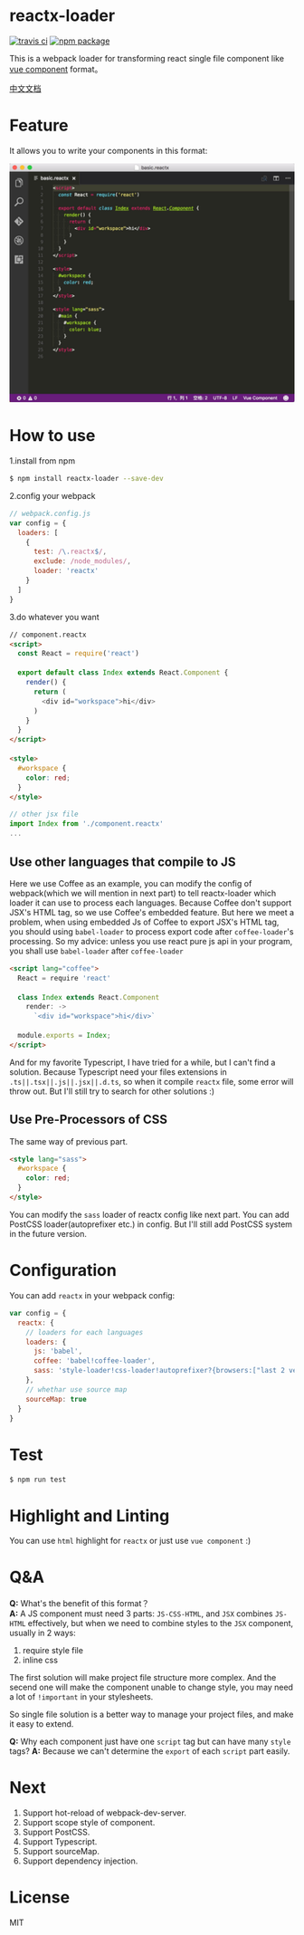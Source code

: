 # reactx-loader

[![travis ci](https://travis-ci.org/sekaiamber/reactx-loader.svg)](https://travis-ci.org/sekaiamber/reactx-loader) [![npm package](https://img.shields.io/npm/v/reactx-loader.svg?maxAge=2592000)](https://www.npmjs.com/package/reactx-loader)


This is a webpack loader for transforming react single file component like [vue component](http://cn.vuejs.org/v2/guide/single-file-components.html) format。

[中文文档](https://github.com/sekaiamber/reactx-loader/blob/master/README.zh-cn.md)

# Feature

It allows you to write your components in this format:

![reactx component](https://raw.githubusercontent.com/sekaiamber/reactx-loader/master/doc/reactx-loader.jpg)


# How to use

1.install from npm

```bash
$ npm install reactx-loader --save-dev
```
2.config your webpack

```javascript
// webpack.config.js
var config = {
  loaders: [
    {
      test: /\.reactx$/,
      exclude: /node_modules/,
      loader: 'reactx'
    }
  ]
}
```

3.do whatever you want

```html
// component.reactx
<script>
  const React = require('react')

  export default class Index extends React.Component {
    render() {
      return (
        <div id="workspace">hi</div>
      )
    }
  }
</script>

<style>
  #workspace {
    color: red;
  }
</style>
```

```javascript
// other jsx file
import Index from './component.reactx'
...
```

## Use other languages that compile to JS 

Here we use Coffee as an example, you can modify the config of webpack(which we will mention in next part) to tell reactx-loader which loader it can use to process each languages. Because Coffee don't support JSX's HTML tag, so we use Coffee's embedded feature. But here we meet a problem, when using embedded Js of Coffee to export JSX's HTML tag, you should using `babel-loader` to process export code after `coffee-loader`'s processing. So my advice: unless you use react pure js api in your program, you shall use `babel-loader` after `coffee-loader`

```html
<script lang="coffee">
  React = require 'react'

  class Index extends React.Component
    render: ->
      `<div id="workspace">hi</div>`

  module.exports = Index;
</script>
```

And for my favorite Typescript, I have tried for a while, but I can't find a solution. Because Typescript need your files extensions in `.ts||.tsx||.js||.jsx||.d.ts`, so when it compile `reactx` file, some error will throw out. But I'll still try to search for other solutions :)


## Use Pre-Processors of CSS

The same way of previous part.

```html
<style lang="sass">
  #workspace {
    color: red;
  }
</style>
```

You can modify the `sass` loader of reactx config like next part. You can add PostCSS loader(autoprefixer etc.) in config. But I'll still add PostCSS system in the future version.

# Configuration

You can add `reactx` in your webpack config:

```javascript
var config = {
  reactx: {
    // loaders for each languages
    loaders: {
      js: 'babel',
      coffee: 'babel!coffee-loader',
      sass: 'style-loader!css-loader!autoprefixer?{browsers:["last 2 version", "> 1%"]}!sass'
    },
    // whethar use source map
    sourceMap: true
  }
}
```

# Test

```
$ npm run test
```

# Highlight and Linting

You can use `html` highlight for `reactx` or just use `vue component` :)

# Q&A
**Q:** What's the benefit of this format？  
**A:** A JS component must need 3 parts: `JS-CSS-HTML`, and `JSX` combines `JS-HTML` effectively, but when we need to combine styles to the `JSX` component, usually in 2 ways:

1. require style file
2. inline css

The first solution will make project file structure more complex. And the secend one will make the component unable to change style, you may need a lot of `!important` in your stylesheets.

So single file solution is a better way to manage your project files, and make it easy to extend.

**Q:** Why each component just have one `script` tag but can have many `style` tags?
**A:** Because we can't determine the `export` of each `script` part easily.

# Next

1. Support hot-reload of webpack-dev-server.
2. Support scope style of component.
3. Support PostCSS.
4. Support Typescript.
5. Support sourceMap.
6. Support dependency injection.

# License

MIT